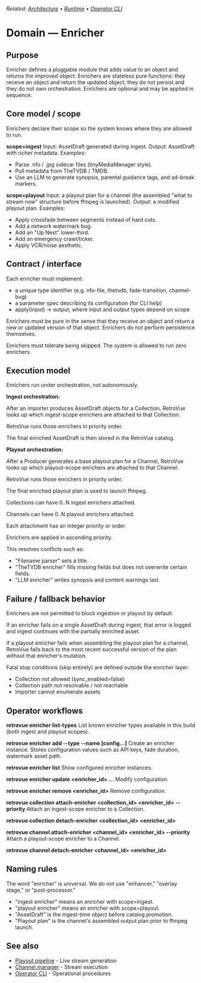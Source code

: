 _Related: [Architecture](../architecture/ArchitectureOverview.md) • [Runtime](../runtime/ChannelManager.md) • [Operator CLI](../operator/CLI.md)_

# Domain — Enricher

## Purpose

Enricher defines a pluggable module that adds value to an object and returns the improved object. Enrichers are stateless pure functions: they receive an object and return the updated object; they do not persist and they do not own orchestration. Enrichers are optional and may be applied in sequence.

## Core model / scope

Enrichers declare their scope so the system knows where they are allowed to run.

**scope=ingest**
Input: AssetDraft generated during ingest.
Output: AssetDraft with richer metadata.
Examples:

- Parse .nfo / .jpg sidecar files (tinyMediaManager style).
- Pull metadata from TheTVDB / TMDB.
- Use an LLM to generate synopsis, parental guidance tags, and ad-break markers.

**scope=playout**
Input: a playout plan for a channel (the assembled "what to stream now" structure before ffmpeg is launched).
Output: a modified playout plan.
Examples:

- Apply crossfade between segments instead of hard cuts.
- Add a network watermark bug.
- Add an "Up Next" lower-third.
- Add an emergency crawl/ticker.
- Apply VCR/noise aesthetic.

## Contract / interface

Each enricher must implement:

- a unique type identifier (e.g. nfo-file, thetvdb, fade-transition, channel-bug)
- a parameter spec describing its configuration (for CLI help)
- apply(input) -> output, where input and output types depend on scope

Enrichers must be pure in the sense that they receive an object and return a new or updated version of that object. Enrichers do not perform persistence themselves.

Enrichers must tolerate being skipped. The system is allowed to run zero enrichers.

## Execution model

Enrichers run under orchestration, not autonomously.

**Ingest orchestration:**

After an importer produces AssetDraft objects for a Collection, RetroVue looks up which ingest-scope enrichers are attached to that Collection.

RetroVue runs those enrichers in priority order.

The final enriched AssetDraft is then stored in the RetroVue catalog.

**Playout orchestration:**

After a Producer generates a base playout plan for a Channel, RetroVue looks up which playout-scope enrichers are attached to that Channel.

RetroVue runs those enrichers in priority order.

The final enriched playout plan is used to launch ffmpeg.

Collections can have 0..N ingest enrichers attached.

Channels can have 0..N playout enrichers attached.

Each attachment has an integer priority or order.

Enrichers are applied in ascending priority.

This resolves conflicts such as:

- "Filename parser" sets a title.
- "TheTVDB enricher" fills missing fields but does not overwrite certain fields.
- "LLM enricher" writes synopsis and content warnings last.

## Failure / fallback behavior

Enrichers are not permitted to block ingestion or playout by default.

If an enricher fails on a single AssetDraft during ingest, that error is logged and ingest continues with the partially enriched asset.

If a playout enricher fails when assembling the playout plan for a channel, RetroVue falls back to the most recent successful version of the plan without that enricher's mutation.

Fatal stop conditions (skip entirely) are defined outside the enricher layer:

- Collection not allowed (sync_enabled=false)
- Collection path not resolvable / not reachable
- Importer cannot enumerate assets

## Operator workflows

**retrovue enricher list-types**
List known enricher types available in this build (both ingest and playout scopes).

**retrovue enricher add --type <type> --name <label> [config...]**
Create an enricher instance. Stores configuration values such as API keys, fade duration, watermark asset path.

**retrovue enricher list**
Show configured enricher instances.

**retrovue enricher update <enricher_id> ...**
Modify configuration.

**retrovue enricher remove <enricher_id>**
Remove configuration.

**retrovue collection attach-enricher <collection_id> <enricher_id> --priority <n>**
Attach an ingest-scope enricher to a Collection.

**retrovue collection detach-enricher <collection_id> <enricher_id>**

**retrovue channel attach-enricher <channel_id> <enricher_id> --priority <n>**
Attach a playout-scope enricher to a Channel.

**retrovue channel detach-enricher <channel_id> <enricher_id>**

## Naming rules

The word "enricher" is universal. We do not use "enhancer," "overlay stage," or "post-processor."

- "ingest enricher" means an enricher with scope=ingest.
- "playout enricher" means an enricher with scope=playout.
- "AssetDraft" is the ingest-time object before catalog promotion.
- "Playout plan" is the channel's assembled output plan prior to ffmpeg launch.

## See also

- [Playout pipeline](PlayoutPipeline.md) - Live stream generation
- [Channel manager](../runtime/ChannelManager.md) - Stream execution
- [Operator CLI](../operator/CLI.md) - Operational procedures
